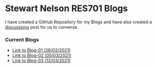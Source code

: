 # Stewart Nelson RES701 Blogs

I have created a GitHub Repository for my Blogs and have also created a [discussions](https://github.com/StewartNZ/RES701-Blogs/discussions/1) post for us to converse.

### Current Blogs

-   [Link to Blog-01 (26/02/2021)](https://stewartnz.github.io/RES701-Blogs/Blogs/Blog-01)
-   [Link to Blog-02 (05/03/2021)](https://stewartnz.github.io/RES701-Blogs/Blogs/Blog-02)
-   [Link to Blog-03 (12/03/2021)](https://stewartnz.github.io/RES701-Blogs/Blogs/Blog-03)
